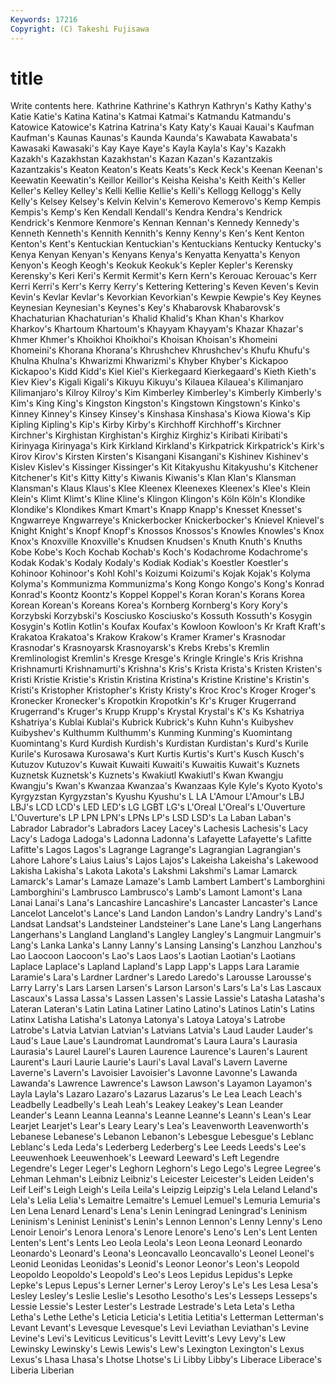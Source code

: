 ```yaml
---
Keywords: 17216 
Copyright: (C) Takeshi Fujisawa
---
```


# title

Write contents here.
Kathrine Kathrine's Kathryn Kathryn's
Kathy Kathy's Katie Katie's Katina Katina's Katmai Katmai's Katmandu Katmandu's
Katowice Katowice's Katrina Katrina's Katy Katy's Kauai Kauai's Kaufman Kaufman's
Kaunas Kaunas's Kaunda Kaunda's Kawabata Kawabata's Kawasaki Kawasaki's Kay Kaye
Kaye's Kayla Kayla's Kay's Kazakh Kazakh's Kazakhstan Kazakhstan's Kazan Kazan's
Kazantzakis Kazantzakis's Keaton Keaton's Keats Keats's Keck Keck's Keenan Keenan's
Keewatin Keewatin's Keillor Keillor's Keisha Keisha's Keith Keith's Keller Keller's
Kelley Kelley's Kelli Kellie Kellie's Kelli's Kellogg Kellogg's Kelly Kelly's
Kelsey Kelsey's Kelvin Kelvin's Kemerovo Kemerovo's Kemp Kempis Kempis's Kemp's
Ken Kendall Kendall's Kendra Kendra's Kendrick Kendrick's Kenmore Kenmore's Kennan
Kennan's Kennedy Kennedy's Kenneth Kenneth's Kennith Kennith's Kenny Kenny's Ken's
Kent Kenton Kenton's Kent's Kentuckian Kentuckian's Kentuckians Kentucky Kentucky's Kenya
Kenyan Kenyan's Kenyans Kenya's Kenyatta Kenyatta's Kenyon Kenyon's Keogh Keogh's
Keokuk Keokuk's Kepler Kepler's Kerensky Kerensky's Keri Keri's Kermit Kermit's
Kern Kern's Kerouac Kerouac's Kerr Kerri Kerri's Kerr's Kerry Kerry's
Kettering Kettering's Keven Keven's Kevin Kevin's Kevlar Kevlar's Kevorkian Kevorkian's
Kewpie Kewpie's Key Keynes Keynesian Keynesian's Keynes's Key's Khabarovsk Khabarovsk's
Khachaturian Khachaturian's Khalid Khalid's Khan Khan's Kharkov Kharkov's Khartoum Khartoum's
Khayyam Khayyam's Khazar Khazar's Khmer Khmer's Khoikhoi Khoikhoi's Khoisan Khoisan's
Khomeini Khomeini's Khorana Khorana's Khrushchev Khrushchev's Khufu Khufu's Khulna Khulna's
Khwarizmi Khwarizmi's Khyber Khyber's Kickapoo Kickapoo's Kidd Kidd's Kiel Kiel's
Kierkegaard Kierkegaard's Kieth Kieth's Kiev Kiev's Kigali Kigali's Kikuyu Kikuyu's
Kilauea Kilauea's Kilimanjaro Kilimanjaro's Kilroy Kilroy's Kim Kimberley Kimberley's Kimberly
Kimberly's Kim's King King's Kingston Kingston's Kingstown Kingstown's Kinko's Kinney
Kinney's Kinsey Kinsey's Kinshasa Kinshasa's Kiowa Kiowa's Kip Kipling Kipling's
Kip's Kirby Kirby's Kirchhoff Kirchhoff's Kirchner Kirchner's Kirghistan Kirghistan's Kirghiz
Kirghiz's Kiribati Kiribati's Kirinyaga Kirinyaga's Kirk Kirkland Kirkland's Kirkpatrick Kirkpatrick's
Kirk's Kirov Kirov's Kirsten Kirsten's Kisangani Kisangani's Kishinev Kishinev's Kislev
Kislev's Kissinger Kissinger's Kit Kitakyushu Kitakyushu's Kitchener Kitchener's Kit's Kitty
Kitty's Kiwanis Kiwanis's Klan Klan's Klansman Klansman's Klaus Klaus's Klee
Kleenex Kleenexes Kleenex's Klee's Klein Klein's Klimt Klimt's Kline Kline's
Klingon Klingon's Köln Köln's Klondike Klondike's Klondikes Kmart Kmart's Knapp
Knapp's Knesset Knesset's Kngwarreye Kngwarreye's Knickerbocker Knickerbocker's Knievel Knievel's Knight
Knight's Knopf Knopf's Knossos Knossos's Knowles Knowles's Knox Knox's Knoxville
Knoxville's Knudsen Knudsen's Knuth Knuth's Knuths Kobe Kobe's Koch Kochab
Kochab's Koch's Kodachrome Kodachrome's Kodak Kodak's Kodaly Kodaly's Kodiak Kodiak's
Koestler Koestler's Kohinoor Kohinoor's Kohl Kohl's Koizumi Koizumi's Kojak Kojak's
Kolyma Kolyma's Kommunizma Kommunizma's Kong Kongo Kongo's Kong's Konrad Konrad's
Koontz Koontz's Koppel Koppel's Koran Koran's Korans Korea Korean Korean's
Koreans Korea's Kornberg Kornberg's Kory Kory's Korzybski Korzybski's Kosciusko Kosciusko's
Kossuth Kossuth's Kosygin Kosygin's Kotlin Kotlin's Koufax Koufax's Kowloon Kowloon's
Kr Kraft Kraft's Krakatoa Krakatoa's Krakow Krakow's Kramer Kramer's Krasnodar
Krasnodar's Krasnoyarsk Krasnoyarsk's Krebs Krebs's Kremlin Kremlinologist Kremlin's Kresge Kresge's
Kringle Kringle's Kris Krishna Krishnamurti Krishnamurti's Krishna's Kris's Krista Krista's
Kristen Kristen's Kristi Kristie Kristie's Kristin Kristina Kristina's Kristine Kristine's
Kristin's Kristi's Kristopher Kristopher's Kristy Kristy's Kroc Kroc's Kroger Kroger's
Kronecker Kronecker's Kropotkin Kropotkin's Kr's Kruger Krugerrand Krugerrand's Kruger's Krupp
Krupp's Krystal Krystal's K's Ks Kshatriya Kshatriya's Kublai Kublai's Kubrick
Kubrick's Kuhn Kuhn's Kuibyshev Kuibyshev's Kulthumm Kulthumm's Kunming Kunming's Kuomintang
Kuomintang's Kurd Kurdish Kurdish's Kurdistan Kurdistan's Kurd's Kurile Kurile's Kurosawa
Kurosawa's Kurt Kurtis Kurtis's Kurt's Kusch Kusch's Kutuzov Kutuzov's Kuwait
Kuwaiti Kuwaiti's Kuwaitis Kuwait's Kuznets Kuznetsk Kuznetsk's Kuznets's Kwakiutl Kwakiutl's
Kwan Kwangju Kwangju's Kwan's Kwanzaa Kwanzaa's Kwanzaas Kyle Kyle's Kyoto
Kyoto's Kyrgyzstan Kyrgyzstan's Kyushu Kyushu's L LA L'Amour L'Amour's LBJ
LBJ's LCD LCD's LED LED's LG LGBT LG's L'Oreal L'Oreal's
L'Ouverture L'Ouverture's LP LPN LPN's LPNs LP's LSD LSD's La
Laban Laban's Labrador Labrador's Labradors Lacey Lacey's Lachesis Lachesis's Lacy
Lacy's Ladoga Ladoga's Ladonna Ladonna's Lafayette Lafayette's Lafitte Lafitte's Lagos
Lagos's Lagrange Lagrange's Lagrangian Lagrangian's Lahore Lahore's Laius Laius's Lajos
Lajos's Lakeisha Lakeisha's Lakewood Lakisha Lakisha's Lakota Lakota's Lakshmi Lakshmi's
Lamar Lamarck Lamarck's Lamar's Lamaze Lamaze's Lamb Lambert Lambert's Lamborghini
Lamborghini's Lambrusco Lambrusco's Lamb's Lamont Lamont's Lana Lanai Lanai's Lana's
Lancashire Lancashire's Lancaster Lancaster's Lance Lancelot Lancelot's Lance's Land Landon
Landon's Landry Landry's Land's Landsat Landsat's Landsteiner Landsteiner's Lane Lane's
Lang Langerhans Langerhans's Langland Langland's Langley Langley's Langmuir Langmuir's Lang's
Lanka Lanka's Lanny Lanny's Lansing Lansing's Lanzhou Lanzhou's Lao Laocoon
Laocoon's Lao's Laos Laos's Laotian Laotian's Laotians Laplace Laplace's Lapland
Lapland's Lapp Lapp's Lapps Lara Laramie Laramie's Lara's Lardner Lardner's
Laredo Laredo's Larousse Larousse's Larry Larry's Lars Larsen Larsen's Larson
Larson's Lars's La's Las Lascaux Lascaux's Lassa Lassa's Lassen Lassen's
Lassie Lassie's Latasha Latasha's Lateran Lateran's Latin Latina Latiner Latino
Latino's Latinos Latin's Latins Latinx Latisha Latisha's Latonya Latonya's Latoya
Latoya's Latrobe Latrobe's Latvia Latvian Latvian's Latvians Latvia's Laud Lauder
Lauder's Laud's Laue Laue's Laundromat Laundromat's Laura Laura's Laurasia Laurasia's
Laurel Laurel's Lauren Laurence Laurence's Lauren's Laurent Laurent's Lauri Laurie
Laurie's Lauri's Laval Laval's Lavern Laverne Laverne's Lavern's Lavoisier Lavoisier's
Lavonne Lavonne's Lawanda Lawanda's Lawrence Lawrence's Lawson Lawson's Layamon Layamon's
Layla Layla's Lazaro Lazaro's Lazarus Lazarus's Le Lea Leach Leach's
Leadbelly Leadbelly's Leah Leah's Leakey Leakey's Lean Leander Leander's Leann
Leanna Leanna's Leanne Leanne's Leann's Lean's Lear Learjet Learjet's Lear's
Leary Leary's Lea's Leavenworth Leavenworth's Lebanese Lebanese's Lebanon Lebanon's Lebesgue
Lebesgue's Leblanc Leblanc's Leda Leda's Lederberg Lederberg's Lee Leeds Leeds's
Lee's Leeuwenhoek Leeuwenhoek's Leeward Leeward's Left Legendre Legendre's Leger Leger's
Leghorn Leghorn's Lego Lego's Legree Legree's Lehman Lehman's Leibniz Leibniz's
Leicester Leicester's Leiden Leiden's Leif Leif's Leigh Leigh's Leila Leila's
Leipzig Leipzig's Lela Leland Leland's Lela's Lelia Lelia's Lemaitre Lemaitre's
Lemuel Lemuel's Lemuria Lemuria's Len Lena Lenard Lenard's Lena's Lenin
Leningrad Leningrad's Leninism Leninism's Leninist Leninist's Lenin's Lennon Lennon's Lenny
Lenny's Leno Lenoir Lenoir's Lenora Lenora's Lenore Lenore's Leno's Len's
Lent Lenten Lenten's Lent's Lents Leo Leola Leola's Leon Leona
Leonard Leonardo Leonardo's Leonard's Leona's Leoncavallo Leoncavallo's Leonel Leonel's Leonid
Leonidas Leonidas's Leonid's Leonor Leonor's Leon's Leopold Leopoldo Leopoldo's Leopold's
Leo's Leos Lepidus Lepidus's Lepke Lepke's Lepus Lepus's Lerner Lerner's
Leroy Leroy's Le's Les Lesa Lesa's Lesley Lesley's Leslie Leslie's
Lesotho Lesotho's Les's Lesseps Lesseps's Lessie Lessie's Lester Lester's Lestrade
Lestrade's Leta Leta's Letha Letha's Lethe Lethe's Leticia Leticia's Letitia
Letitia's Letterman Letterman's Levant Levant's Levesque Levesque's Levi Leviathan Leviathan's
Levine Levine's Levi's Leviticus Leviticus's Levitt Levitt's Levy Levy's Lew
Lewinsky Lewinsky's Lewis Lewis's Lew's Lexington Lexington's Lexus Lexus's Lhasa
Lhasa's Lhotse Lhotse's Li Libby Libby's Liberace Liberace's Liberia Liberian
